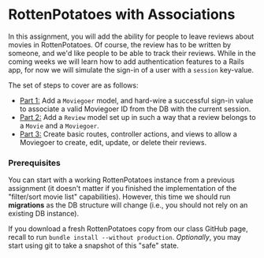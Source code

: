 # RottenPotatoes with Associations

In this assignment, you will add the ability for people to leave reviews about movies in RottenPotatoes. 
Of course, the review has to be written by someone, and we'd like people to be able to track their reviews. While in the coming weeks we will learn how to add authentication features to a Rails app, for now we will simulate the sign-in of a user with a `session` key-value.

The set of steps to cover are as follows:

* [Part 1:](Part1.md) Add a `Moviegoer` model, and hard-wire a successful sign-in value to associate a valid Moviegoer ID from the DB with the current session.
* [Part 2:](Part2.md) Add a `Review` model set up in such a way that a review belongs to a `Movie` and a `Moviegoer`.
* [Part 3:](Part3.md) Create basic routes, controller actions, and views to allow a Moviegoer to create, edit, update, or delete their reviews.

### Prerequisites
You can start with a working RottenPotatoes instance from a previous assignment (it doesn't matter if you finished the implementation of the "filter/sort movie list" capabilities). However, this time we should run **migrations** as the DB structure will change (i.e., you should not rely on an existing DB instance).

If you download a fresh RottenPotatoes copy from our class GitHub page, recall to run `bundle install --without production`. *Optionally*, you may start using git to take a snapshot of this "safe" state.

